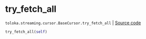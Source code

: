 # try_fetch_all
`toloka.streaming.cursor.BaseCursor.try_fetch_all` | [Source code](https://github.com/Toloka/toloka-kit/blob/v1.0.1/src/streaming/cursor.py#L124)

```python
try_fetch_all(self)
```

